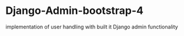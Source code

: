 # Django-Admin-bootstrap-4
 implementation of user handling  with built it Django admin functionality 
